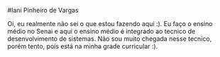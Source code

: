 #Iani Pinheiro de Vargas

Oi, eu realmente não sei o que estou fazendo aqui :).
Eu faço o ensino médio no Senai e aqui o ensino médio é integrado ao tecnico de desenvolvimento de sistemas.
Não sou muito chegada nesse tecnico, porém tento, pois está na minha grade curricular :).